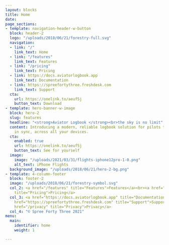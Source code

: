 ```yaml
---
layout: blocks
title: Home
date: 
page_sections:
- template: navigation-header-w-button
  block: header-2
  logo: "/uploads/2018/06/21/forestry-full.svg"
  navigation:
  - link: "/"
    link_text: Home
  - link: "/features"
    link_text: Features
  - link: "/pricing"
    link_text: Pricing
  - link: https://docs.aviatorlogbook.app
    link_text: Documentation
  - link: https://spreefortythree.freshdesk.com
    link_text: Support
  cta:
    url: https://onelink.to/aeuf5j
    button_text: Download
- template: hero-banner-w-image
  block: hero-2
  slug: features
  headline: "<strong>Aviator Logbook </strong><br>the sky is no limit"
  content: Introducing a modern, reliable logbook solution for pilots that's always
    in sync, across all your devices.
  cta:
    enabled: true
    url: https://onelink.to/aeuf5j
    button_text: See for yourself
  image:
    image: "/uploads/2021/03/31/flights-iphone12pro-1-0.png"
    alt_text: iPhone Flights
  background_image: "/uploads/2018/06/21/hero-2-bg.png"
- template: 4-column-footer
  block: footer-2
  image: "/uploads/2018/06/21/forestry-symbol.svg"
  col_2: <a href="/features" title="Features">Features</a><br><a href="/pricing"
    title="Pricing">Pricing</a>
  col_3: <a href="https://docs.aviatorlogbook.app" title="Documentation">Documentation</a><br><a
    href="https://spreefortythree.freshdesk.com" title="Support">Support</a><br><a
    href="/privacy" title="Privacy">Privacy</a>
  col_4: "© Spree Forty Three 2021"
menu:
  main:
    identifier: home
    weight: 1

---
```

